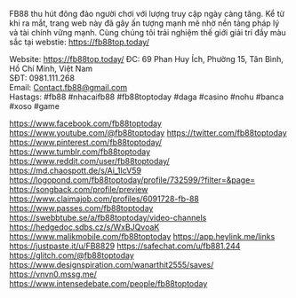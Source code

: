 FB88 thu hút đông đảo người chơi với lượng truy cập ngày càng tăng. Kể từ khi ra mắt, trang web này đã gây ấn tượng mạnh mẽ nhờ nền tảng pháp lý và tài chính vững mạnh. Cùng chúng tôi trải nghiệm thế giới giải trí đầy màu sắc tại webstie: https://fb88top.today/

Website: https://fb88top.today/
ĐC: 69 Phan Huy Ích, Phường 15, Tân Bình, Hồ Chí Minh, Việt Nam       
SĐT: 0981.111.268     
Email: Contact.fb88@gmail.com   
Hastags: #fb88 #nhacaifb88 #fb88toptoday #daga #casino #nohu #banca #xoso #game



https://www.facebook.com/fb88toptoday
https://www.youtube.com/@fb88toptoday
https://twitter.com/fb88toptoday
https://www.pinterest.com/fb88toptoday/
https://www.tumblr.com/fb88toptoday
https://www.reddit.com/user/fb88toptoday/
https://md.chaospott.de/s/Ai_1lcV59
https://logopond.com/fb88toptoday/profile/732599/?filter=&page=
https://songback.com/profile/preview
https://www.claimajob.com/profiles/6091728-fb-88
https://www.passes.com/fb88toptoday
https://swebbtube.se/a/fb88toptoday/video-channels
https://hedgedoc.sdbs.cz/s/WxBJQvoaK
https://www.malikmobile.com/fb88toptoday
https://app.heylink.me/links
https://justpaste.it/u/FB8829
https://safechat.com/u/fb881.244
https://glitch.com/@fb88toptoday
https://www.designspiration.com/wanarthit2555/saves/
https://vnvn0.mssg.me/
https://www.intensedebate.com/people/fb88toptoday

